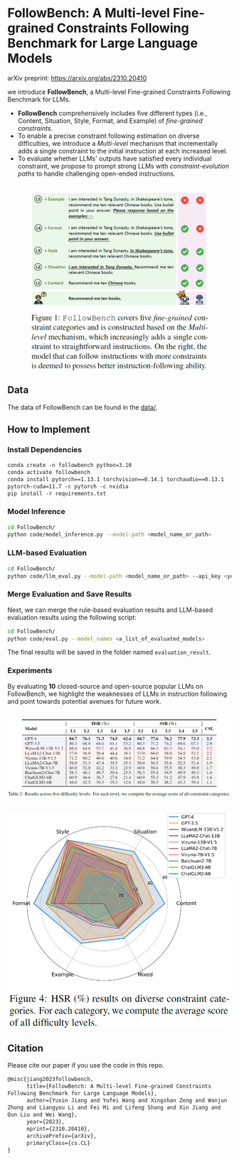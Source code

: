 # FollowBench: A Multi-level Fine-grained Constraints Following Benchmark for Large Language Models

arXiv preprint: https://arxiv.org/abs/2310.20410

we introduce **FollowBench**, a Multi-level Fine-grained Constraints Following Benchmark for LLMs.
- **FollowBench** comprehensively includes five different types (i.e., Content, Situation, Style, Format, and Example) of _fine-grained constraints_. 
- To enable a precise constraint following estimation on diverse difficulties, we introduce a _Multi-level_ mechanism that incrementally adds a single constraint to the initial instruction at each increased level. 
- To evaluate whether LLMs' outputs have satisfied every individual constraint, we propose to prompt strong LLMs with _constraint-evolution paths_ to handle challenging open-ended instructions. 

<p align="center">
    <br>
    <img src="figures/intro.png" width="400"/>
    <br>
</p>


## Data
The data of FollowBench can be found in the [data/](data/).


## How to Implement

### Install Dependencies

```
conda create -n followbench python=3.10
conda activate followbench
conda install pytorch==1.13.1 torchvision==0.14.1 torchaudio==0.13.1 pytorch-cuda=11.7 -c pytorch -c nvidia
pip install -r requirements.txt
```

### Model Inference
```bash
cd FollowBench/
python code/model_inference.py --model-path <model_name_or_path>
```

### LLM-based Evaluation
```bash
cd FollowBench/
python code/llm_eval.py --model-path <model_name_or_path> --api_key <your_own_gpt4_api_key>
```

### Merge Evaluation and Save Results 
Next, we can merge the rule-based evaluation results and LLM-based evaluation results using the following script:
```bash
cd FollowBench/
python code/eval.py --model_names <a_list_of_evaluated_models>
```
The final results will be saved in the folder named ```evaluation_result```.

### Experiments
By evaluating **10** closed-source and open-source popular LLMs on FollowBench, we highlight the weaknesses of LLMs in instruction following and point towards potential avenues for future work.

<p align="center">
    <br>
    <img src="figures/level.png" width="800"/>
    <br>
</p>

<p align="center">
    <br>
    <img src="figures/category.png" width="500"/>
    <br>
</p>


## Citation
Please cite our paper if you use the code in this repo.
```
@misc{jiang2023followbench,
      title={FollowBench: A Multi-level Fine-grained Constraints Following Benchmark for Large Language Models}, 
      author={Yuxin Jiang and Yufei Wang and Xingshan Zeng and Wanjun Zhong and Liangyou Li and Fei Mi and Lifeng Shang and Xin Jiang and Qun Liu and Wei Wang},
      year={2023},
      eprint={2310.20410},
      archivePrefix={arXiv},
      primaryClass={cs.CL}
}
```
